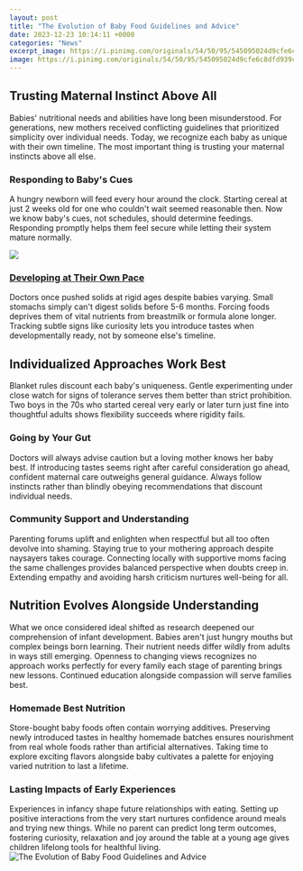 ```yaml
---
layout: post
title: "The Evolution of Baby Food Guidelines and Advice"
date: 2023-12-23 10:14:11 +0000
categories: "News"
excerpt_image: https://i.pinimg.com/originals/54/50/95/545095024d9cfe6c8dfd939cce3da7f7.jpg
image: https://i.pinimg.com/originals/54/50/95/545095024d9cfe6c8dfd939cce3da7f7.jpg
---
```


## Trusting Maternal Instinct Above All
Babies' nutritional needs and abilities have long been misunderstood. For generations, new mothers received conflicting guidelines that prioritized simplicity over individual needs. Today, we recognize each baby as unique with their own timeline. The most important thing is trusting your maternal instincts above all else. 
### **Responding to Baby's Cues** 
A hungry newborn will feed every hour around the clock. Starting cereal at just 2 weeks old for one who couldn't wait seemed reasonable then. Now we know baby's cues, not schedules, should determine feedings. Responding promptly helps them feel secure while letting their system mature normally. 

![](https://s3-us-west-2.amazonaws.com/cdn.panda-gossips.com/production/imgs/images/000/011/490/original.JPG?1540927020)
### [Developing at Their Own Pace](https://store.fi.io.vn/white-frenchie-french-bulldog-starry-night-van-gogh-colorful-2)
Doctors once pushed solids at rigid ages despite babies varying. Small stomachs simply can't digest solids before 5-6 months. Forcing foods deprives them of vital nutrients from breastmilk or formula alone longer. Tracking subtle signs like curiosity lets you introduce tastes when developmentally ready, not by someone else's timeline.
## Individualized Approaches Work Best  
Blanket rules discount each baby's uniqueness. Gentle experimenting under close watch for signs of tolerance serves them better than strict prohibition. Two boys in the 70s who started cereal very early or later turn just fine into thoughtful adults shows flexibility succeeds where rigidity fails.
### **Going by Your Gut** 
Doctors will always advise caution but a loving mother knows her baby best. If introducing tastes seems right after careful consideration go ahead, confident maternal care outweighs general guidance. Always follow instincts rather than blindly obeying recommendations that discount individual needs.
### **Community Support and Understanding**
Parenting forums uplift and enlighten when respectful but all too often devolve into shaming. Staying true to your mothering approach despite naysayers takes courage. Connecting locally with supportive moms facing the same challenges provides balanced perspective when doubts creep in. Extending empathy and avoiding harsh criticism nurtures well-being for all.
## Nutrition Evolves Alongside Understanding 
What we once considered ideal shifted as research deepened our comprehension of infant development. Babies aren't just hungry mouths but complex beings born learning. Their nutrient needs differ wildly from adults in ways still emerging. Openness to changing views recognizes no approach works perfectly for every family each stage of parenting brings new lessons. Continued education alongside compassion will serve families best.
### **Homemade Best Nutrition**
Store-bought baby foods often contain worrying additives. Preserving newly introduced tastes in healthy homemade batches ensures nourishment from real whole foods rather than artificial alternatives. Taking time to explore exciting flavors alongside baby cultivates a palette for enjoying varied nutrition to last a lifetime. 
### **Lasting Impacts of Early Experiences** 
Experiences in infancy shape future relationships with eating. Setting up positive interactions from the very start nurtures confidence around meals and trying new things. While no parent can predict long term outcomes, fostering curiosity, relaxation and joy around the table at a young age gives children lifelong tools for healthful living.
![The Evolution of Baby Food Guidelines and Advice](https://i.pinimg.com/originals/54/50/95/545095024d9cfe6c8dfd939cce3da7f7.jpg)
